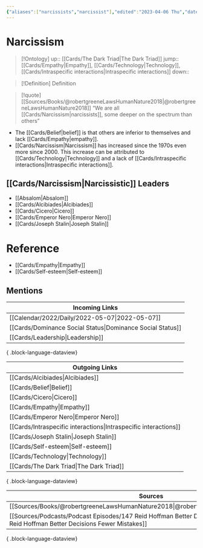 ```yaml
---
{"aliases":["narcissists","narcissist"],"edited":"2023-04-06 Thu","date created":"2022-03-02 Wed","dg-publish":true,"permalink":"/cards/narcissism/","dgPassFrontmatter":true}
---
```


# Narcissism

> [!Ontology]
> up:: [[Cards/The Dark Triad\|The Dark Triad]]
> jump:: [[Cards/Empathy\|Empathy]], [[Cards/Technology\|Technology]], [[Cards/Intraspecific interactions\|Intraspecific interactions]]
> down:: 

> [!Definition] Definition

> [!quote] [[Sources/Books/@robertgreeneLawsHumanNature2018\|@robertgreeneLawsHumanNature2018]]
> “We are all [[Cards/Narcissism\|narcissists]], some deeper on the spectrum than others”

- The [[Cards/Belief\|belief]] is that others are inferior to themselves and lack [[Cards/Empathy\|empathy]].
- [[Cards/Narcissism\|Narcissism]] has increased since the 1970s even more since 2000. This increase can be attributed to [[Cards/Technology\|Technology]] and a lack of [[Cards/Intraspecific interactions\|Intraspecific interactions]]. 

## [[Cards/Narcissism\|Narcissistic]] Leaders

- [[Absalom\|Absalom]]
- [[Cards/Alcibiades\|Alcibiades]]
- [[Cards/Cicero\|Cicero]]
- [[Cards/Emperor Nero\|Emperor Nero]]
- [[Cards/Joseph Stalin\|Joseph Stalin]]

# Reference

- [[Cards/Empathy\|Empathy]]
- [[Cards/Self-esteem\|Self-esteem]]

## Mentions

| Incoming Links                                                |
| ------------------------------------------------------------- |
| [[Calendar/2022/Daily/2022-05-07\|2022-05-07]]             |
| [[Cards/Dominance Social Status\|Dominance Social Status]] |
| [[Cards/Leadership\|Leadership]]                           |

{ .block-language-dataview}

| Outgoing Links                                                      |
| ------------------------------------------------------------------- |
| [[Cards/Alcibiades\|Alcibiades]]                                 |
| [[Cards/Belief\|Belief]]                                         |
| [[Cards/Cicero\|Cicero]]                                         |
| [[Cards/Empathy\|Empathy]]                                       |
| [[Cards/Emperor Nero\|Emperor Nero]]                             |
| [[Cards/Intraspecific interactions\|Intraspecific interactions]] |
| [[Cards/Joseph Stalin\|Joseph Stalin]]                           |
| [[Cards/Self-esteem\|Self-esteem]]                               |
| [[Cards/Technology\|Technology]]                                 |
| [[Cards/The Dark Triad\|The Dark Triad]]                         |

{ .block-language-dataview}

| Sources                                                                                                                                         |
| ----------------------------------------------------------------------------------------------------------------------------------------------- |
| [[Sources/Books/@robertgreeneLawsHumanNature2018\|@robertgreeneLawsHumanNature2018]]                                                         |
| [[Sources/Podcasts/Podcast Episodes/147 Reid Hoffman  Better Decisions  Fewer Mistakes\|147 Reid Hoffman  Better Decisions  Fewer Mistakes]] |

{ .block-language-dataview}